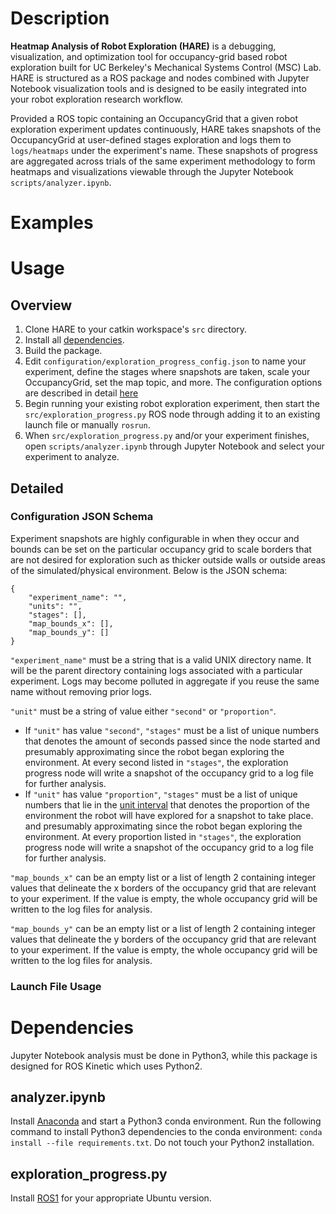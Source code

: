 # Description 
**Heatmap Analysis of Robot Exploration (HARE)** is a debugging, visualization, and optimization tool for occupancy-grid based robot exploration built for UC Berkeley's Mechanical Systems Control (MSC) Lab. HARE is structured as a ROS package and nodes combined with Jupyter Notebook visualization tools and is designed to be easily integrated into your robot exploration research workflow. 

Provided a ROS topic containing an OccupancyGrid that a given robot exploration experiment updates continuously, HARE takes snapshots of the OccupancyGrid at user-defined stages exploration and logs them to ```logs/heatmaps``` under the experiment's name. These snapshots of progress are aggregated across trials of the same experiment methodology to form heatmaps and visualizations viewable through the Jupyter Notebook ```scripts/analyzer.ipynb```. 

# Examples


# Usage 
## Overview
1. Clone HARE to your catkin workspace's ```src``` directory. 
2. Install all [dependencies](#Dependencies).
3. Build the package. 
4. Edit ```configuration/exploration_progress_config.json``` to name your experiment, define the stages where snapshots are taken, scale your OccupancyGrid, set the map topic, and more. The configuration options are described in detail [here](#Details)
5. Begin running your existing robot exploration experiment, then start the ```src/exploration_progress.py``` ROS node through adding it to an existing launch file or manually ```rosrun```.
6. When ```src/exploration_progress.py``` and/or your experiment finishes, open ```scripts/analyzer.ipynb``` through Jupyter Notebook and select your experiment to analyze. 

## Detailed
### Configuration JSON Schema
Experiment snapshots are highly configurable in when they occur and bounds can be set on the particular occupancy grid to scale borders that are not desired for exploration such as thicker outside walls or outside areas of the simulated/physical environment. Below is the JSON schema: 
```
{
    "experiment_name": "",
    "units": "",
    "stages": [],
    "map_bounds_x": [],
    "map_bounds_y": []
}
```

```"experiment_name"``` must be a string that is a valid UNIX directory name. It will be the parent directory containing logs associated with a particular experiment. Logs may become polluted in aggregate if you reuse the same name without removing prior logs. 

```"unit"``` must be a string of value either ```"second"``` or ```"proportion"```. 

- If ```"unit"``` has value ```"second"```, ```"stages"``` must be a list of unique numbers that denotes the amount of seconds passed since the node started and presumably approximating since the robot began exploring the environment. At every second listed in ```"stages"```, the exploration progress node will write a snapshot of the occupancy grid to a log file for further analysis. 
- If ```"unit"``` has value ```"proportion"```, ```"stages"``` must be a list of unique numbers that lie in the [unit interval](https://en.wikipedia.org/wiki/Unit_interval) that denotes the proportion of the environment the robot will have explored for a snapshot to take place. and presumably approximating since the robot began exploring the environment. At every proportion listed in ```"stages"```, the exploration progress node will write a snapshot of the occupancy grid to a log file for further analysis. 

```"map_bounds_x"``` can be an empty list or a list of length 2 containing integer values that delineate the x borders of the occupancy grid that are relevant to your experiment. If the value is empty, the whole occupancy grid will be written to the log files for analysis. 

```"map_bounds_y"``` can be an empty list or a list of length 2 containing integer values that delineate the y borders of the occupancy grid that are relevant to your experiment. If the value is empty, the whole occupancy grid will be written to the log files for analysis. 

### Launch File Usage



# Dependencies 
Jupyter Notebook analysis must be done in Python3, while this package is designed for ROS Kinetic which uses Python2. 

## analyzer.ipynb
Install [Anaconda](https://www.anaconda.com/) and start a Python3 conda environment. Run the following command to install Python3 dependencies to the conda environment: ```conda install --file requirements.txt```. Do not touch your Python2 installation.

## exploration_progress.py
Install [ROS1](http://wiki.ros.org/) for your appropriate Ubuntu version. 